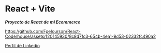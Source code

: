 # React + Vite

**_Proyecto de React de mi Ecommerce_**



https://github.com/Fpelourson/React-Coderhouse/assets/120145930/8c8d7fc3-654b-4ea1-9d53-02332fc490a2




[Perfil de Linkedin](https://www.linkedin.com/in/federico-pelourson/)
